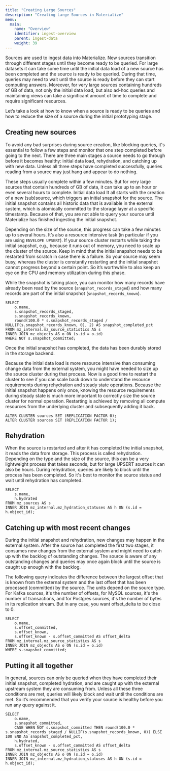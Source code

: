 ```yaml
---
title: "Creating Large Sources"
description: "Creating Large Sources in Materialize"
menu:
  main:
    name: "Overview"
    identifier: ingest-overview
    parent: ingest-data
    weight: 39
---
```


Sources are used to ingest data into Materialize. New sources transition through different stages until they become ready to be queried. For large datasets it can take some time until the initial data load of a new source has been completed and the source is ready to be queried. During that time, queries may need to wait until the source is ready before they can start computing answers. Moreover, for very large sources containing hundreds of GB of data, not only the initial data load, but also ad-hoc queries and maintaining views can take a significant amount of time to complete and require significant resources.

Let’s take a look at how to know when a source is ready to be queries and how to reduce the size of a source during the initial prototyping stage.

## Creating new sources

To avoid any bad surprises during source creation, like blocking queries, it's essential to follow a few steps and monitor that one step completed before going to the next. There are three main stages a source needs to go through before it becomes healthy: initial data load, rehydration, and catching up with new data. Unless all three steps have completed successfully, queries reading from a source may just hang and appear to do nothing.

These steps usually complete within a few minutes. But for very large sources that contain hundreds of GB of data, it can take up to an hour or even several hours to complete.
Initial data load
It all starts with the creation of a new (sub)source, which triggers an initial snapshot for the source. The initial snapshot contains all historic data that is available in the external system, which is atomically committed to the storage layer at a specific timestamp. Because of that, you are not able to query your source until Materialize has finished ingesting the initial snapshot.

Depending on the size of the source, this progress can take a few minutes up to several hours. It’s also a resource intensive task (in particular if you are using `ENVELOPE UPSERT`). If your source cluster restarts while taking the initial snapshot, e.g., because it runs out of memory, you need to scale up the cluster of the source. Keep in mind that the initial snapshot needs to be restarted from scratch in case there is a failure. So your source may seem busy, whereas the cluster is constantly restarting and the initial snapshot cannot progress beyond a certain point. So it’s worthwhile to also keep an eye on the CPU and memory utilization during this phase.

While the snapshot is taking place, you can monitor how many records have already been read by the source (`snapshot_records_staged`) and how many records are part of the initial snapshot (`snapshot_records_known`).

```
SELECT
	o.name,
	s.snapshot_records_staged,
	s.snapshot_records_known,
	round(100.0 * s.snapshot_records_staged / NULLIF(s.snapshot_records_known, 0), 2) AS snapshot_completed_pct
FROM mz_internal.mz_source_statistics AS s
INNER JOIN mz_objects AS o ON (s.id = o.id)
WHERE NOT s.snapshot_committed;
```

Once the initial snapshot has completed, the data has been durably stored in the storage backend.

Because the initial data load is more resource intensive than consuming change data from the external system, you might have needed to size up the source cluster during that process. Now is a good time to restart the cluster to see if you can scale back down to understand the resource requirements during rehydration and steady state operations. Because the initial snapshot happens only once, knowing the resource requirements during steady state is much more important to correctly size the source cluster for normal operation. Restarting is achieved by removing all compute resources from the underlying cluster and subsequently adding it back. 

```
ALTER CLUSTER sources SET (REPLICATION FACTOR 0);
ALTER CLUSTER sources SET (REPLICATION FACTOR 1);
```

## Rehydration

When the source is restarted and after it has completed the initial snapshot, it reads the data from storage. This process is called rehydration. Depending on the type and the size of the source, this can be a very lightweight process that takes seconds, but for large UPSERT sources it can also be hours. During rehydration, queries are likely to block until the process has been completed. So it's best to monitor the source status and wait until rehydration has completed.

```
SELECT
	s.name,
	h.hydrated
FROM mz_sources AS s
INNER JOIN mz_internal.mz_hydration_statuses AS h ON (s.id = h.object_id);
```

## Catching up with most recent changes

During the initial snapshot and rehydration, new changes may happen in the external system. After the source has completed the first two stages, it consumes new changes from the external system and might need to catch up with the backlog of outstanding changes. The source is aware of any outstanding changes and queries may once again block until the source is caught up enough with the backlog.

The following query indicates the difference between the largest offset that is known from the external system and the last offset that has been processed (committed) by the source. The units depend on the source type. For Kafka sources, it's the number of offsets, for MySQL sources, it's the number of transactions, and for Postgres sources, it's the number of bytes in its replication stream. But in any case, you want offset_delta to be close to 0.

```
SELECT
	o.name,
	s.offset_committed,
	s.offset_known,
	s.offset_known - s.offset_committed AS offset_delta
FROM mz_internal.mz_source_statistics AS s
INNER JOIN mz_objects AS o ON (s.id = o.id)
WHERE s.snapshot_committed;
```

## Putting it all together

In general, sources can only be queried when they have completed their initial snapshot, completed hydration, and are caught up with the external upstream system they are consuming from. Unless all these three conditions are met, queries will likely block and wait until the conditions are met. So it’s recommended that you verify your source is healthy before you run any query against it.

```
SELECT
	o.name,
	s.snapshot_committed,
	CASE WHEN NOT s.snapshot_committed THEN round(100.0 * s.snapshot_records_staged / NULLIF(s.snapshot_records_known, 0)) ELSE 100 END AS snapshot_completed_pct,
	h.hydrated,
	s.offset_known - s.offset_committed AS offset_delta
FROM mz_internal.mz_source_statistics AS s
INNER JOIN mz_objects AS o ON (s.id = o.id)
INNER JOIN mz_internal.mz_hydration_statuses AS h ON (s.id = h.object_id);
```
